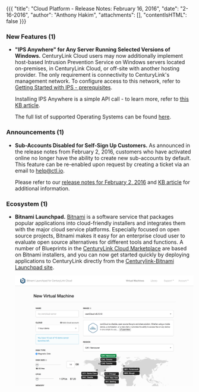 {{{
"title": "Cloud Platform - Release Notes: February 16, 2016",
"date": "2-16-2016",
"author": "Anthony Hakim",
"attachments": [],
"contentIsHTML": false
}}}

### New Features (1)

* __"IPS Anywhere" for Any Server Running Selected Versions of Windows.__ CenturyLink Cloud users may now additionally implement host-based Intrusion Prevention Service on Windows servers located on-premises, in CenturyLink Cloud, or off-site with another hosting provider. The only requirement is connectivity to CenturyLink's management network. To configure access to this network, refer to [Getting Started with IPS - prerequisites](https://www.ctl.io/knowledge-base/security/getting-started-with-ips/#prerequisites).

	Installing IPS Anywhere is a simple API call - to learn more, refer to [this KB article](https://www.ctl.io/knowledge-base/security/ipsanywhere/).

	The full list of supported Operating Systems can be found [here](https://www.ctl.io/knowledge-base/security/supported-ips-oses/).

### Announcements (1)

* __Sub-Accounts Disabled for Self-Sign Up Customers.__ As announced in the release notes from February 2, 2016, customers who have activated online no longer have the ability to create new sub-accounts by default. This feature can be re-enabled upon request by creating a ticket via an email to [help@ctl.io](mailto:help@ctl.io).

	Please refer to our [release notes for February 2, 2016](https://www.ctl.io/knowledge-base/release-notes/2016-02-02-cloud-platform-release-notes/#announcements-1) and [KB article](https://www.ctl.io/knowledge-base/accounts-&-users/subaccounts-web-signup/) for additional information.

### Ecosystem (1)

* __Bitnami Launchpad.__ [Bitnami](https://bitnami.com/) is a software service that packages popular applications into cloud-friendly installers and integrates them with the major cloud service platforms. Especially focused on open source projects, Bitnami makes it easy for an enterprise cloud user to evaluate open source alternatives for different tools and functions. A number of Blueprints in the [CenturyLink Cloud Marketplace](https://www.ctl.io/knowledge-base/ecosystem-partners/ecosystem-partner-list/) are based on Bitnami installers, and you can now get started quickly by deploying applications to CenturyLink directly from the [Centurylink-Bitnami Launchpad site](https://centurylink.bitnami.com/).

	![Bitnami Launchpad for CenturyLink Cloud](../images/2016-02-16_bitnami_launchpad.png)
	
